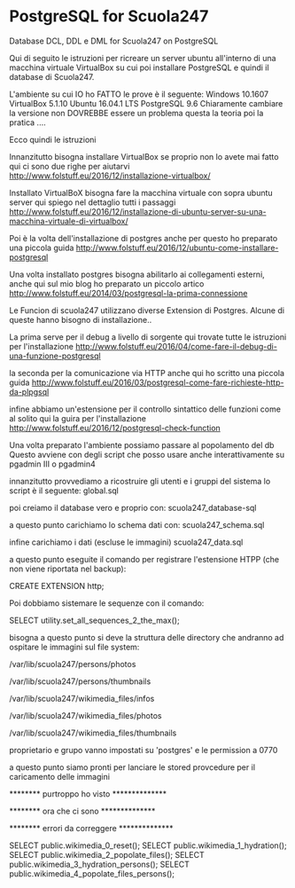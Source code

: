 PostgreSQL for Scuola247
========================

Database DCL, DDL e DML for Scuola247 on PostgreSQL

Qui di seguito le istruzioni per ricreare un server ubuntu 
all'interno di una macchina virtuale VirtualBox
su cui poi installare PostgreSQL e quindi il database di Scuola247.

L'ambiente su cui IO ho FATTO le prove è il seguente:
Windows 10.1607
VirtualBox 5.1.10
Ubuntu 16.04.1 LTS
PostgreSQL 9.6
Chiaramente cambiare la versione non DOVREBBE essere un problema
questa la teoria poi la pratica ....

Ecco quindi le istruzioni

Innanzitutto bisogna installare VirtualBox
se proprio non lo avete mai fatto qui ci sono due righe per aiutarvi
http://www.folstuff.eu/2016/12/installazione-virtualbox/

Installato VirtualBoX bisogna fare la macchina
virtuale con sopra ubuntu server
qui spiego nel dettaglio tutti i passaggi 
http://www.folstuff.eu/2016/12/installazione-di-ubuntu-server-su-una-macchina-virtuale-di-virtualbox/

Poi è la volta dell'installazione di postgres
anche per questo ho preparato una piccola guida
http://www.folstuff.eu/2016/12/ubuntu-come-installare-postgresql

Una volta installato postgres bisogna abilitarlo ai collegamenti 
esterni, anche qui sul mio blog ho preparato un piccolo artico
http://www.folstuff.eu/2014/03/postgresql-la-prima-connessione

Le Funcion di scuola247 utilizzano diverse Extension di Postgres.
Alcune di queste hanno bisogno di installazione..

La prima serve per il debug a livello di sorgente
qui trovate tutte le istruzioni per l'installazione
http://www.folstuff.eu/2016/04/come-fare-il-debug-di-una-funzione-postgresql

la seconda per la comunicazione via HTTP
anche qui ho scritto una piccola guida
http://www.folstuff.eu/2016/03/postgresql-come-fare-richieste-http-da-plpgsql

infine abbiamo un'estensione per il controllo sintattico delle funzioni
come al solito qui la guira per l'installazione
http://www.folstuff.eu/2016/12/postgresql-check-function

Una volta preparato l'ambiente possiamo passare al popolamento del db
Questo avviene con degli script che posso usare anche interattivamente
su pgadmin III o pgadmin4

innanzitutto provvediamo a ricostruire gli utenti e i gruppi del sistema
lo script è il seguente:
global.sql

poi creiamo il database vero e proprio con:
scuola247_database-sql

a questo punto carichiamo lo schema dati con:
scuola247_schema.sql

infine carichiamo i dati (escluse le immagini)
scuola247_data.sql

a questo punto eseguite il comando per registrare 
l'estensione HTPP (che non viene riportata nel backup):

CREATE EXTENSION http;

Poi dobbiamo sistemare le sequenze con il comando:

SELECT utility.set_all_sequences_2_the_max();

bisogna a questo punto si deve la struttura
delle directory che andranno ad ospitare
le immagini sul file system:

/var/lib/scuola247/persons/photos

/var/lib/scuola247/persons/thumbnails

/var/lib/scuola247/wikimedia_files/infos

/var/lib/scuola247/wikimedia_files/photos

/var/lib/scuola247/wikimedia_files/thumbnails

proprietario e grupo vanno impostati su 'postgres'
e le permission a 0770

a questo punto siamo pronti per lanciare le
stored provcedure per il caricamento delle immagini

******** purtroppo ho visto   **************

******** ora che ci sono      **************

******** errori da correggere **************


SELECT public.wikimedia_0_reset();
SELECT public.wikimedia_1_hydration();
SELECT public.wikimedia_2_popolate_files();
SELECT public.wikimedia_3_hydration_persons();
SELECT public.wikimedia_4_popolate_files_persons();

